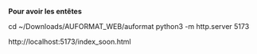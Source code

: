 **Pour avoir les entêtes**


cd ~/Downloads/AUFORMAT_WEB/auformat
python3 -m http.server 5173

http://localhost:5173/index_soon.html


